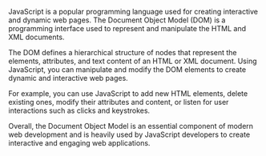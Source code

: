 JavaScript is a popular programming language used for creating interactive and dynamic web pages. The Document Object Model (DOM) is a programming interface used to represent and manipulate the HTML and XML documents. 

The DOM defines a hierarchical structure of nodes that represent the elements, attributes, and text content of an HTML or XML document. Using JavaScript, you can manipulate and modify the DOM elements to create dynamic and interactive web pages. 

For example, you can use JavaScript to add new HTML elements, delete existing ones, modify their attributes and content, or listen for user interactions such as clicks and keystrokes. 

Overall, the Document Object Model is an essential component of modern web development and is heavily used by JavaScript developers to create interactive and engaging web applications.
